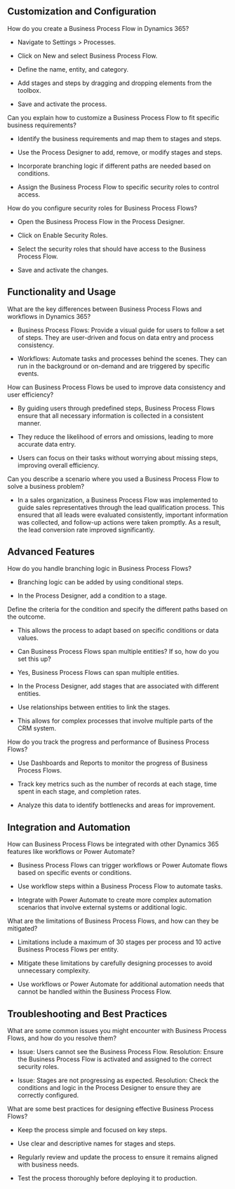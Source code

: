 ## Customization and Configuration

How do you create a Business Process Flow in Dynamics 365?

- Navigate to Settings > Processes.

- Click on New and select Business Process Flow.

- Define the name, entity, and category.

- Add stages and steps by dragging and dropping elements from the toolbox.

- Save and activate the process.



Can you explain how to customize a Business Process Flow to fit specific business requirements?

- Identify the business requirements and map them to stages and steps.

- Use the Process Designer to add, remove, or modify stages and steps.

- Incorporate branching logic if different paths are needed based on conditions.

- Assign the Business Process Flow to specific security roles to control access.



How do you configure security roles for Business Process Flows?

- Open the Business Process Flow in the Process Designer.

- Click on Enable Security Roles.

- Select the security roles that should have access to the Business Process Flow.

- Save and activate the changes.




## Functionality and Usage

What are the key differences between Business Process Flows and workflows in Dynamics 365?

- Business Process Flows: Provide a visual guide for users to follow a set of steps. They are user-driven and focus on data entry and process consistency.

- Workflows: Automate tasks and processes behind the scenes. They can run in the background or on-demand and are triggered by specific events.



How can Business Process Flows be used to improve data consistency and user efficiency?

- By guiding users through predefined steps, Business Process Flows ensure that all necessary information is collected in a consistent manner.

- They reduce the likelihood of errors and omissions, leading to more accurate data entry.

- Users can focus on their tasks without worrying about missing steps, improving overall efficiency.



Can you describe a scenario where you used a Business Process Flow to solve a business problem?

- In a sales organization, a Business Process Flow was implemented to guide sales representatives through the lead qualification process. This ensured that all leads were evaluated consistently, important information was collected, and follow-up actions were taken promptly. As a result, the lead conversion rate improved significantly.




## Advanced Features

How do you handle branching logic in Business Process Flows?

- Branching logic can be added by using conditional steps.

- In the Process Designer, add a condition to a stage.



Define the criteria for the condition and specify the different paths based on the outcome.

- This allows the process to adapt based on specific conditions or data values.

- Can Business Process Flows span multiple entities? If so, how do you set this up?

- Yes, Business Process Flows can span multiple entities.

- In the Process Designer, add stages that are associated with different entities.

- Use relationships between entities to link the stages.

- This allows for complex processes that involve multiple parts of the CRM system.



How do you track the progress and performance of Business Process Flows?

- Use Dashboards and Reports to monitor the progress of Business Process Flows.

- Track key metrics such as the number of records at each stage, time spent in each stage, and completion rates.

- Analyze this data to identify bottlenecks and areas for improvement.




## Integration and Automation

How can Business Process Flows be integrated with other Dynamics 365 features like workflows or Power Automate?

- Business Process Flows can trigger workflows or Power Automate flows based on specific events or conditions.

- Use workflow steps within a Business Process Flow to automate tasks.

- Integrate with Power Automate to create more complex automation scenarios that involve external systems or additional logic.



What are the limitations of Business Process Flows, and how can they be mitigated?

- Limitations include a maximum of 30 stages per process and 10 active Business Process Flows per entity.

- Mitigate these limitations by carefully designing processes to avoid unnecessary complexity.

- Use workflows or Power Automate for additional automation needs that cannot be handled within the Business Process Flow.




## Troubleshooting and Best Practices

What are some common issues you might encounter with Business Process Flows, and how do you resolve them?

- Issue: Users cannot see the Business Process Flow. Resolution: Ensure the Business Process Flow is activated and assigned to the correct security roles.

- Issue: Stages are not progressing as expected. Resolution: Check the conditions and logic in the Process Designer to ensure they are correctly configured.



What are some best practices for designing effective Business Process Flows?

- Keep the process simple and focused on key steps.

- Use clear and descriptive names for stages and steps.

- Regularly review and update the process to ensure it remains aligned with business needs.

- Test the process thoroughly before deploying it to production.